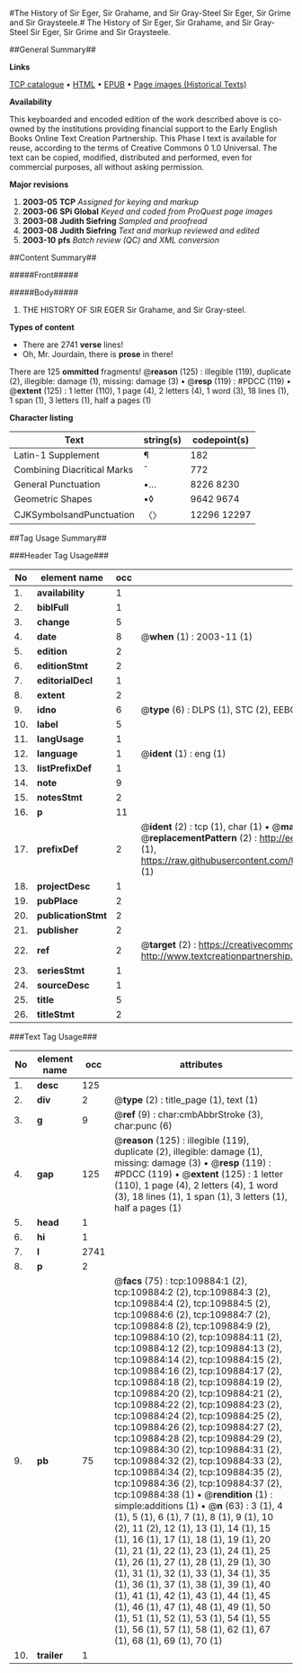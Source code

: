 #The History of Sir Eger, Sir Grahame, and Sir Gray-Steel Sir Eger, Sir Grime and Sir Graysteele.#
The History of Sir Eger, Sir Grahame, and Sir Gray-Steel
Sir Eger, Sir Grime and Sir Graysteele.

##General Summary##

**Links**

[TCP catalogue](http://www.ota.ox.ac.uk/tcp/)  • 
[HTML](http://tei.it.ox.ac.uk/tcp/Texts-HTML/free/A43/A43910.html)  • 
[EPUB](http://tei.it.ox.ac.uk/tcp/Texts-EPUB/free/A43/A43910.epub) • 
[Page images (Historical Texts)](https://data.historicaltexts.jisc.ac.uk/view?pubId=eebo-26961685e&pageId=eebo-26961685e-109884-1)

**Availability**

This keyboarded and encoded edition of the
	       work described above is co-owned by the institutions
	       providing financial support to the Early English Books
	       Online Text Creation Partnership. This Phase I text is
	       available for reuse, according to the terms of Creative
	       Commons 0 1.0 Universal. The text can be copied,
	       modified, distributed and performed, even for
	       commercial purposes, all without asking permission.

**Major revisions**

1. __2003-05__ __TCP__ *Assigned for keying and markup*
1. __2003-06__ __SPi Global__ *Keyed and coded from ProQuest page images*
1. __2003-08__ __Judith Siefring__ *Sampled and proofread*
1. __2003-08__ __Judith Siefring__ *Text and markup reviewed and edited*
1. __2003-10__ __pfs__ *Batch review (QC) and XML conversion*

##Content Summary##

#####Front#####

#####Body#####

1. THE HISTORY OF SIR EGER Sir Grahame, and Sir Gray-steel.

**Types of content**

  * There are 2741 **verse** lines!
  * Oh, Mr. Jourdain, there is **prose** in there!

There are 125 **ommitted** fragments! 
 @__reason__ (125) : illegible (119), duplicate (2), illegible: damage (1), missing: damage (3)  •  @__resp__ (119) : #PDCC (119)  •  @__extent__ (125) : 1 letter (110), 1 page (4), 2 letters (4), 1 word (3), 18 lines (1), 1 span (1), 3 letters (1), half a pages (1)

**Character listing**


|Text|string(s)|codepoint(s)|
|---|---|---|
|Latin-1 Supplement|¶|182|
|Combining             Diacritical Marks|̄|772|
|General Punctuation|•…|8226 8230|
|Geometric Shapes|▪◊|9642 9674|
|CJKSymbolsandPunctuation|〈〉|12296 12297|

##Tag Usage Summary##

###Header Tag Usage###

|No|element name|occ|attributes|
|---|---|---|---|
|1.|__availability__|1||
|2.|__biblFull__|1||
|3.|__change__|5||
|4.|__date__|8| @__when__ (1) : 2003-11 (1)|
|5.|__edition__|2||
|6.|__editionStmt__|2||
|7.|__editorialDecl__|1||
|8.|__extent__|2||
|9.|__idno__|6| @__type__ (6) : DLPS (1), STC (2), EEBO-CITATION (1), OCLC (1), VID (1)|
|10.|__label__|5||
|11.|__langUsage__|1||
|12.|__language__|1| @__ident__ (1) : eng (1)|
|13.|__listPrefixDef__|1||
|14.|__note__|9||
|15.|__notesStmt__|2||
|16.|__p__|11||
|17.|__prefixDef__|2| @__ident__ (2) : tcp (1), char (1)  •  @__matchPattern__ (2) : ([0-9\-]+):([0-9IVX]+) (1), (.+) (1)  •  @__replacementPattern__ (2) : http://eebo.chadwyck.com/downloadtiff?vid=$1&page=$2 (1), https://raw.githubusercontent.com/textcreationpartnership/Texts/master/tcpchars.xml#$1 (1)|
|18.|__projectDesc__|1||
|19.|__pubPlace__|2||
|20.|__publicationStmt__|2||
|21.|__publisher__|2||
|22.|__ref__|2| @__target__ (2) : https://creativecommons.org/publicdomain/zero/1.0/ (1), http://www.textcreationpartnership.org/docs/. (1)|
|23.|__seriesStmt__|1||
|24.|__sourceDesc__|1||
|25.|__title__|5||
|26.|__titleStmt__|2||


###Text Tag Usage###

|No|element name|occ|attributes|
|---|---|---|---|
|1.|__desc__|125||
|2.|__div__|2| @__type__ (2) : title_page (1), text (1)|
|3.|__g__|9| @__ref__ (9) : char:cmbAbbrStroke (3), char:punc (6)|
|4.|__gap__|125| @__reason__ (125) : illegible (119), duplicate (2), illegible: damage (1), missing: damage (3)  •  @__resp__ (119) : #PDCC (119)  •  @__extent__ (125) : 1 letter (110), 1 page (4), 2 letters (4), 1 word (3), 18 lines (1), 1 span (1), 3 letters (1), half a pages (1)|
|5.|__head__|1||
|6.|__hi__|1||
|7.|__l__|2741||
|8.|__p__|2||
|9.|__pb__|75| @__facs__ (75) : tcp:109884:1 (2), tcp:109884:2 (2), tcp:109884:3 (2), tcp:109884:4 (2), tcp:109884:5 (2), tcp:109884:6 (2), tcp:109884:7 (2), tcp:109884:8 (2), tcp:109884:9 (2), tcp:109884:10 (2), tcp:109884:11 (2), tcp:109884:12 (2), tcp:109884:13 (2), tcp:109884:14 (2), tcp:109884:15 (2), tcp:109884:16 (2), tcp:109884:17 (2), tcp:109884:18 (2), tcp:109884:19 (2), tcp:109884:20 (2), tcp:109884:21 (2), tcp:109884:22 (2), tcp:109884:23 (2), tcp:109884:24 (2), tcp:109884:25 (2), tcp:109884:26 (2), tcp:109884:27 (2), tcp:109884:28 (2), tcp:109884:29 (2), tcp:109884:30 (2), tcp:109884:31 (2), tcp:109884:32 (2), tcp:109884:33 (2), tcp:109884:34 (2), tcp:109884:35 (2), tcp:109884:36 (2), tcp:109884:37 (2), tcp:109884:38 (1)  •  @__rendition__ (1) : simple:additions (1)  •  @__n__ (63) : 3 (1), 4 (1), 5 (1), 6 (1), 7 (1), 8 (1), 9 (1), 10 (2), 11 (2), 12 (1), 13 (1), 14 (1), 15 (1), 16 (1), 17 (1), 18 (1), 19 (1), 20 (1), 21 (1), 22 (1), 23 (1), 24 (1), 25 (1), 26 (1), 27 (1), 28 (1), 29 (1), 30 (1), 31 (1), 32 (1), 33 (1), 34 (1), 35 (1), 36 (1), 37 (1), 38 (1), 39 (1), 40 (1), 41 (1), 42 (1), 43 (1), 44 (1), 45 (1), 46 (1), 47 (1), 48 (1), 49 (1), 50 (1), 51 (1), 52 (1), 53 (1), 54 (1), 55 (1), 56 (1), 57 (1), 58 (1), 62 (1), 67 (1), 68 (1), 69 (1), 70 (1)|
|10.|__trailer__|1||
